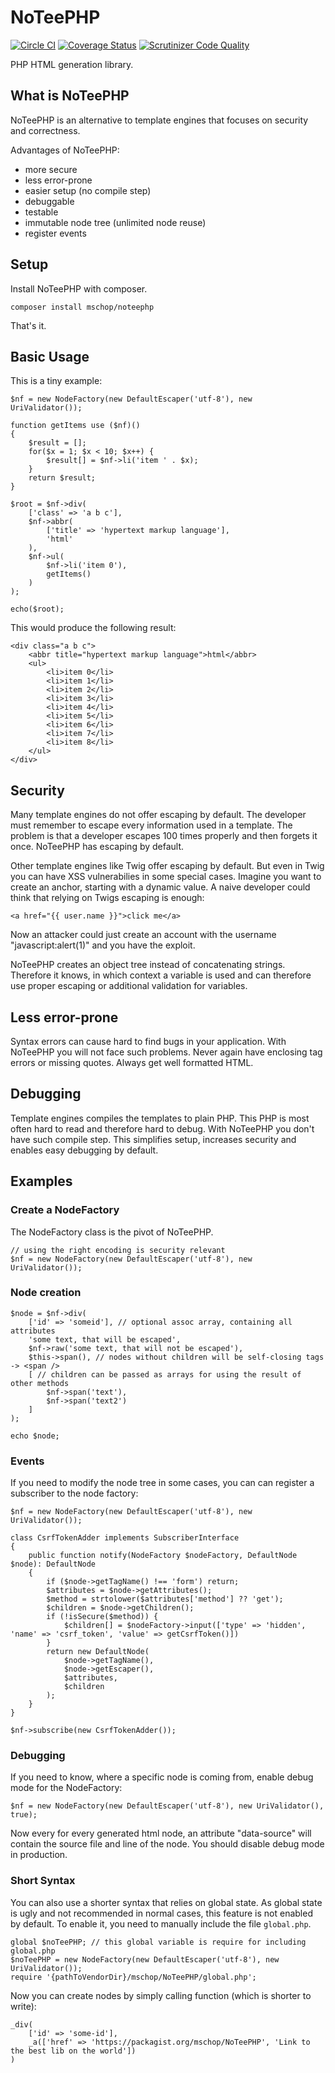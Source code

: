 # NoTeePHP

[![Circle CI](https://circleci.com/gh/mschop/NoTeePHP/tree/master.svg?style=svg)](https://circleci.com/gh/mschop/NoTeePHP/tree/master)
[![Coverage Status](https://coveralls.io/repos/github/mschop/NoTeePHP/badge.svg?branch=master)](https://coveralls.io/github/mschop/NoTeePHP?branch=master)
[![Scrutinizer Code Quality](https://scrutinizer-ci.com/g/mschop/NoTeePHP/badges/quality-score.png?b=master)](https://scrutinizer-ci.com/g/mschop/NoTeePHP/?branch=master)

PHP HTML generation library.

## What is NoTeePHP

NoTeePHP is an alternative to template engines that focuses on security and correctness.

Advantages of NoTeePHP:

- more secure
- less error-prone
- easier setup (no compile step)
- debuggable
- testable
- immutable node tree (unlimited node reuse)
- register events

## Setup

Install NoTeePHP with composer.

```
composer install mschop/noteephp
```

That's it.

## Basic Usage

This is a tiny example:

    $nf = new NodeFactory(new DefaultEscaper('utf-8'), new UriValidator());

    function getItems use ($nf)()
    {
        $result = [];
        for($x = 1; $x < 10; $x++) {
            $result[] = $nf->li('item ' . $x);
        }
        return $result;
    }
    
    $root = $nf->div(
        ['class' => 'a b c'],
        $nf->abbr(
            ['title' => 'hypertext markup language'],
            'html'
        ),
        $nf->ul(
            $nf->li('item 0'),
            getItems()
        )
    );
    
    echo($root);

This would produce the following result:

    <div class="a b c">
        <abbr title="hypertext markup language">html</abbr>
        <ul>
            <li>item 0</li>
            <li>item 1</li>
            <li>item 2</li>
            <li>item 3</li>
            <li>item 4</li>
            <li>item 5</li>
            <li>item 6</li>
            <li>item 7</li>
            <li>item 8</li>
        </ul>
    </div>

## Security

Many template engines do not offer escaping by default. The developer must remember to escape every information used in
a template. The problem is that a developer escapes 100 times properly and then forgets it once.
NoTeePHP has escaping by default.

Other template engines like Twig offer escaping by default. But even in Twig you can have XSS vulnerabilies in some
special cases. Imagine you want to create an anchor, starting with a dynamic value. A naive developer could think that
relying on Twigs escaping is enough:

    <a href="{{ user.name }}">click me</a>
    
Now an attacker could just create an account with the username "javascript:alert(1)" and you have the exploit.

NoTeePHP creates an object tree instead of concatenating strings. Therefore it knows, in which context a variable is
used and can therefore use proper escaping or additional validation for variables.

## Less error-prone

Syntax errors can cause hard to find bugs in your application. With NoTeePHP you will not face such problems.
Never again have enclosing tag errors or missing quotes. Always get well formatted HTML.

## Debugging

Template engines compiles the templates to plain PHP. This PHP is most often hard to read and therefore hard to debug.
With NoTeePHP you don't have such compile step. This simplifies setup, increases security and enables easy debugging
by default.

## Examples

### Create a NodeFactory

The NodeFactory class is the pivot of NoTeePHP.

    // using the right encoding is security relevant
    $nf = new NodeFactory(new DefaultEscaper('utf-8'), new UriValidator());
    
### Node creation

    $node = $nf->div(
        ['id' => 'someid'], // optional assoc array, containing all attributes
        'some text, that will be escaped',
        $nf->raw('some text, that will not be escaped'),
        $this->span(), // nodes without children will be self-closing tags -> <span />
        [ // children can be passed as arrays for using the result of other methods
            $nf->span('text'),
            $nf->span('text2')
        ]
    );
    
    echo $node;

### Events

If you need to modify the node tree in some cases, you can can register a subscriber to the node factory:

    $nf = new NodeFactory(new DefaultEscaper('utf-8'), new UriValidator());
    
    class CsrfTokenAdder implements SubscriberInterface
    {
        public function notify(NodeFactory $nodeFactory, DefaultNode $node): DefaultNode
        {
            if ($node->getTagName() !== 'form') return;
            $attributes = $node->getAttributes();
            $method = strtolower($attributes['method'] ?? 'get');
            $children = $node->getChildren();
            if (!isSecure($method)) {
                $children[] = $nodeFactory->input(['type' => 'hidden', 'name' => 'csrf_token', 'value' => getCsrfToken()])
            }
            return new DefaultNode(
                $node->getTagName(),
                $node->getEscaper(),
                $attributes,
                $children
            );
        }
    }
    
    $nf->subscribe(new CsrfTokenAdder());

### Debugging

If you need to know, where a specific node is coming from, enable debug mode for the NodeFactory:

    $nf = new NodeFactory(new DefaultEscaper('utf-8'), new UriValidator(), true);
    
Now every for every generated html node, an attribute "data-source" will contain the source file and line of the node.
You should disable debug mode in production.

### Short Syntax

You can also use a shorter syntax that relies on global state. As global state is ugly and not recommended in normal
cases, this feature is not enabled by default. To enable it, you need to manually include the file `global.php`.

    global $noTeePHP; // this global variable is require for including global.php
    $noTeePHP = new NodeFactory(new DefaultEscaper('utf-8'), new UriValidator());
    require '{pathToVendorDir}/mschop/NoTeePHP/global.php';
    
Now you can create nodes by simply calling function (which is shorter to write):

    _div(
        ['id' => 'some-id'],
        _a(['href' => 'https://packagist.org/mschop/NoTeePHP', 'Link to the best lib on the world'])
    )